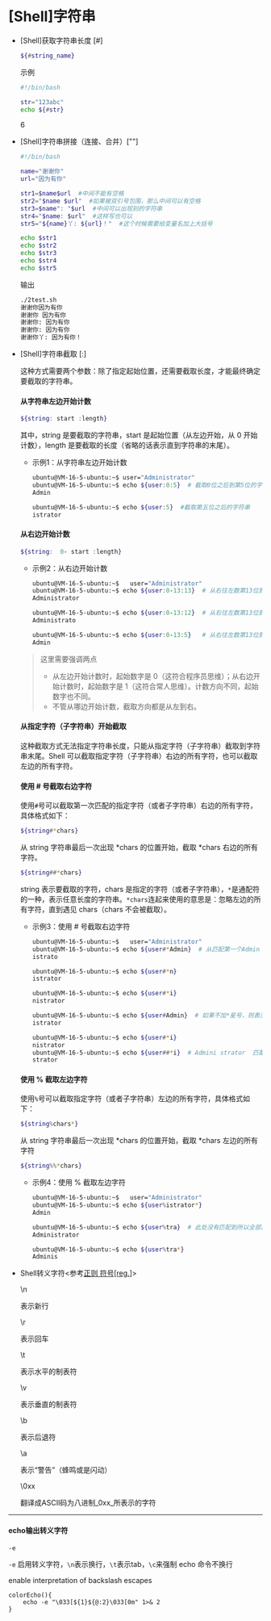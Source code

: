 # \[Shell]字符串

-   \[Shell]获取字符串长度 \[#]
    ```bash
    ${#string_name}
    ```
    示例
    ```bash
    #!/bin/bash

    str="123abc"
    echo ${#str}
    ```
    6
-   \[Shell]字符串拼接（连接、合并）\[""]
    ```bash
    #!/bin/bash

    name="谢谢你"
    url="因为有你"

    str1=$name$url  #中间不能有空格
    str2="$name $url"  #如果被双引号包围，那么中间可以有空格
    str3=$name": "$url  #中间可以出现别的字符串
    str4="$name: $url"  #这样写也可以
    str5="${name}丫: ${url}！"  #这个时候需要给变量名加上大括号

    echo $str1
    echo $str2
    echo $str3
    echo $str4
    echo $str5
    ```
    输出
    ```bash
    ./2test.sh   
    谢谢你因为有你
    谢谢你 因为有你
    谢谢你: 因为有你
    谢谢你: 因为有你
    谢谢你丫: 因为有你！
    ```
-   \[Shell]字符串截取 \[:]

    这种方式需要两个参数：除了指定起始位置，还需要截取长度，才能最终确定要截取的字符串。
    #### 从字符串左边开始计数
    ```bash
    ${string: start :length}
    ```
    其中，string 是要截取的字符串，start 是起始位置（从左边开始，从 0 开始计数），length 是要截取的长度（省略的话表示直到字符串的末尾）。
    -   示例1：从字符串左边开始计数
        ```bash
        ubuntu@VM-16-5-ubuntu:~$ user="Administrator"
        ubuntu@VM-16-5-ubuntu:~$ echo ${user:0:5}  # 截取0位之后到第5位的字符串
        Admin

        ubuntu@VM-16-5-ubuntu:~$ echo ${user:5}  #截取第五位之后的字符串
        istrator

        ```
    #### 从右边开始计数
    ```bash
    ${string:  0- start :length}
    ```
    -   示例2：从右边开始计数
        ```bash
        ubuntu@VM-16-5-ubuntu:~$   user="Administrator"
        ubuntu@VM-16-5-ubuntu:~$ echo ${user:0-13:13}  # 从右往左数第13位到从右往左数第13位
        Administrator

        ubuntu@VM-16-5-ubuntu:~$ echo ${user:0-13:12}  # 从右往左数第13位到从右往左数第12位
        Administrato 

        ubuntu@VM-16-5-ubuntu:~$ echo ${user:0-13:5}   # 从右往左数第13位到从右往左数第5位
        Admin

        ```
    > 这里需要强调两点
    >
    > -   从左边开始计数时，起始数字是 0（这符合程序员思维）；从右边开始计数时，起始数字是 1（这符合常人思维）。计数方向不同，起始数字也不同。
    > -   不管从哪边开始计数，截取方向都是从左到右。
    #### 从指定字符（子字符串）开始截取
    这种截取方式无法指定字符串长度，只能从指定字符（子字符串）截取到字符串末尾。Shell 可以截取指定字符（子字符串）右边的所有字符，也可以截取左边的所有字符。
    #### 使用 # 号截取右边字符
    使用`#`号可以截取第一次匹配的指定字符（或者子字符串）右边的所有字符，具体格式如下：
    ```bash
    ${string#*chars}
    ```
    从 string 字符串最后一次出现 \*chars 的位置开始，截取 \*chars 右边的所有字符。
    ```bash
    ${string##*chars}
    ```
    string 表示要截取的字符，chars 是指定的字符（或者子字符串），`*`是通配符的一种，表示任意长度的字符串。`*chars`连起来使用的意思是：忽略左边的所有字符，直到遇见 chars（chars 不会被截取）。
    -   示例3：使用 # 号截取右边字符
        ```bash
        ubuntu@VM-16-5-ubuntu:~$   user="Administrator"
        ubuntu@VM-16-5-ubuntu:~$ echo ${user#*Admin}  # 从匹配第一个Admin 这个字符串 之后开始截取后面所有字符串
        istrato

        ubuntu@VM-16-5-ubuntu:~$ echo ${user#*n}  
        istrator

        ubuntu@VM-16-5-ubuntu:~$ echo ${user#*i}
        nistrator

        ubuntu@VM-16-5-ubuntu:~$ echo ${user#Admin}  # 如果不加*星号，则表示只有完全匹配了Admin整个字符串之后才开始从之后截取字符串，*星号就如同正则的通配符
        istrator

        ubuntu@VM-16-5-ubuntu:~$ echo ${user#*i}   
        nistrator
        ubuntu@VM-16-5-ubuntu:~$ echo ${user##*i}  # Admini strator  匹配最后一次出现的i字符串开始截取之后的字符串
        strator
        ```
    #### 使用 % 截取左边字符
    使用`%`号可以截取指定字符（或者子字符串）左边的所有字符，具体格式如下：
    ```bash
    ${string%chars*}
    ```
    从 string 字符串最后一次出现 \*chars 的位置开始，截取 \*chars 左边的所有字符
    ```bash
    ${string%%*chars}
    ```
    -   示例4：使用 % 截取左边字符
        ```bash
        ubuntu@VM-16-5-ubuntu:~$   user="Administrator"
        ubuntu@VM-16-5-ubuntu:~$ echo ${user%istrator*}
        Admin

        ubuntu@VM-16-5-ubuntu:~$ echo ${user%tra}  # 此处没有匹配到所以全部显示了
        Administrator

        ubuntu@VM-16-5-ubuntu:~$ echo ${user%tra*}
        Adminis

        ```
-   Shell转义字符<参考[正则 符号\[reg.\]](<正则 符号\[reg.]_bUBxxrx8vz57vaLdMYwgYN.md> "正则 符号\[reg.]")>

    \n

    表示新行

    \r

    表示回车

    \t

    表示水平的制表符

    \v

    表示垂直的制表符

    \b

    表示后退符

    \a

    表示“警告”（蜂鸣或是闪动）

    \0xx

    翻译成ASCII码为八进制\_0xx\_所表示的字符

***

#### echo输出转义字符

`-e`

`-e` 启用转义字符，`\n`表示换行，`\t`表示tab，`\c`来强制 echo 命令不换行

enable interpretation of backslash escapes

```text
colorEcho(){
    echo -e "\033[${1}${@:2}\033[0m" 1>& 2
}

```
